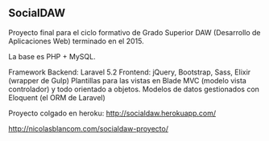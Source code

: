 ## SocialDAW

Proyecto final para el ciclo formativo de Grado Superior DAW (Desarrollo de Aplicaciones Web) terminado en el 2015.

La base es PHP + MySQL.

Framework Backend: Laravel 5.2
Frontend: jQuery, Bootstrap, Sass, Elixir (wrapper de Gulp)
Plantillas para las vistas en Blade
MVC (modelo vista controlador) y todo orientado a objetos.
Modelos de datos gestionados con Eloquent (el ORM de Laravel)

Proyecto colgado en heroku: <http://socialdaw.herokuapp.com/>

<http://nicolasblancom.com/socialdaw-proyecto/>
